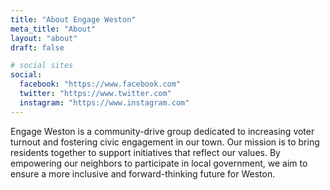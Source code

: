 ```yaml
---
title: "About Engage Weston"
meta_title: "About"
layout: "about"
draft: false

# social sites
social:
  facebook: "https://www.facebook.com"
  twitter: "https://www.twitter.com"
  instagram: "https://www.instagram.com"
---
```

Engage Weston is a community-drive group dedicated to increasing voter turnout and fostering civic engagement in our town. Our mission is to bring residents together to support initiatives that reflect our values. By empowering our neighbors to participate in local government, we aim to ensure a more inclusive and forward-thinking future for Weston.
